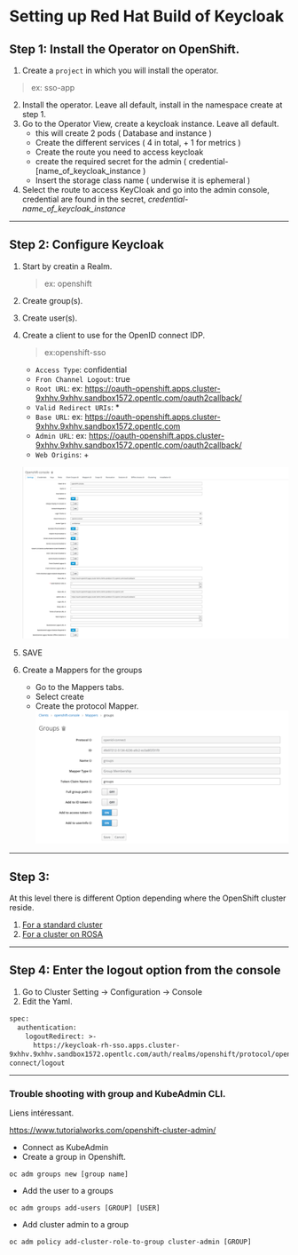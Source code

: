 # Setting up Red Hat Build of Keycloak

## Step 1:  Install the Operator on OpenShift.

1. Create a `project` in which you will install the operator.
> ex: sso-app
2. Install the operator. Leave all default, install in the namespace create at step 1.
3. Go to the Operator View, create a keycloak instance. Leave all default.
	- this will create 2 pods ( Database and instance )
	- Create the different services ( 4 in total, + 1 for metrics )
	- Create the route you need to access keycloak
	- create the required secret for the admin ( credential-[name_of_keycloak_instance )
	- Insert the storage class name ( underwise it is ephemeral )
4. Select the route to access KeyCloak and go into the admin console, credential are found in the secret, _credential-name_of_keycloak_instance_

---

## Step 2: Configure Keycloak

1. Start by creatin a Realm. 
    > ex: openshift
2. Create group(s).
3. Create user(s).
4. Create a client to use for the OpenID connect IDP.
    > ex:openshift-sso
    * `Access Type`: confidential
    * `Fron Channel Logout`: true
    * `Root URL`: ex: https://oauth-openshift.apps.cluster-9xhhv.9xhhv.sandbox1572.opentlc.com/oauth2callback/
    * `Valid Redirect URIs`: *
    *  `Base URL`: ex: https://oauth-openshift.apps.cluster-9xhhv.9xhhv.sandbox1572.opentlc.com
    * `Admin URL`: ex: https://oauth-openshift.apps.cluster-9xhhv.9xhhv.sandbox1572.opentlc.com/oauth2callback/
    * `Web Origins`: +

    ![client-creation](../img/client-creation.png)
5. SAVE
6. Create a Mappers for the groups
    * Go to the Mappers tabs.
    * Select create
    * Create the protocol Mapper.
    ![group-mappers](../img/group-mappers.png)

---




## Step 3:

At this level there is different Option depending where the OpenShift cluster reside.

1. [For a standard cluster](configure_OAuth.md)
2. [For a cluster on ROSA](rosa-config-ocm.md)

---

## Step 4: Enter the logout option from the console

1. Go to Cluster Setting -> Configuration -> Console
2. Edit the Yaml.

```
spec:
  authentication:
    logoutRedirect: >-
      https://keycloak-rh-sso.apps.cluster-9xhhv.9xhhv.sandbox1572.opentlc.com/auth/realms/openshift/protocol/openid-connect/logout
```

---
### Trouble shooting with group and KubeAdmin CLI.
Liens intéressant.

https://www.tutorialworks.com/openshift-cluster-admin/


* Connect as KubeAdmin
* Create a group in Openshift.
```
oc adm groups new [group name]
```

* Add the user to a groups
```
oc adm groups add-users [GROUP] [USER]
```

* Add cluster admin to a group
```
oc adm policy add-cluster-role-to-group cluster-admin [GROUP]
```
